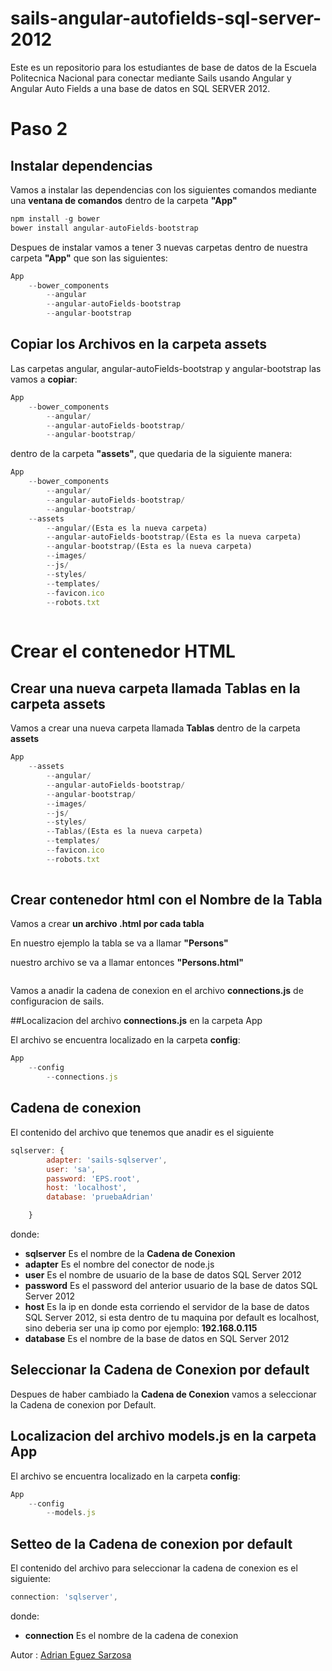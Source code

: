 # sails-angular-autofields-sql-server-2012
Este es un repositorio para los estudiantes de base de datos de la Escuela Politecnica Nacional para conectar mediante Sails usando Angular y Angular Auto Fields a una base de datos en SQL SERVER 2012.

# Paso 2

## Instalar dependencias

Vamos a instalar las dependencias con los siguientes comandos mediante una **ventana de comandos** dentro de la carpeta **"App"**

```javascript
npm install -g bower
bower install angular-autoFields-bootstrap
```
Despues de instalar vamos a tener 3 nuevas carpetas dentro de nuestra carpeta **"App"** que son las siguientes:

```javascript
App
    --bower_components
        --angular
        --angular-autoFields-bootstrap
        --angular-bootstrap
```

## Copiar los Archivos en la carpeta **assets**

Las carpetas angular, angular-autoFields-bootstrap y angular-bootstrap las vamos a **copiar**:

```javascript
App
    --bower_components
        --angular/
        --angular-autoFields-bootstrap/
        --angular-bootstrap/
```
dentro de la carpeta **"assets"**, que quedaria de la siguiente manera:

```javascript
App
    --bower_components
        --angular/
        --angular-autoFields-bootstrap/
        --angular-bootstrap/
    --assets
        --angular/(Esta es la nueva carpeta)
        --angular-autoFields-bootstrap/(Esta es la nueva carpeta)
        --angular-bootstrap/(Esta es la nueva carpeta)
        --images/
        --js/
        --styles/
        --templates/
        --favicon.ico
        --robots.txt
        
```


# Crear el contenedor HTML

## Crear una nueva carpeta llamada **Tablas** en la carpeta **assets**

Vamos a crear una nueva carpeta llamada **Tablas** dentro de la carpeta **assets**

```javascript
App
    --assets
        --angular/
        --angular-autoFields-bootstrap/
        --angular-bootstrap/
        --images/
        --js/
        --styles/
        --Tablas/(Esta es la nueva carpeta)
        --templates/
        --favicon.ico
        --robots.txt
        
```

## Crear contenedor html con el **Nombre de la Tabla**

Vamos a crear **un archivo .html por cada tabla**

En nuestro ejemplo la tabla se va a llamar **"Persons"**

nuestro archivo se va a llamar entonces **"Persons.html"**


```html


```


Vamos a anadir la cadena de conexion en el archivo **connections.js** de configuracion de sails.

##Localizacion del archivo **connections.js** en la carpeta App

El archivo se encuentra localizado en la carpeta **config**:

```javascript
App
    --config
        --connections.js
```

## Cadena de conexion

El contenido del archivo que tenemos que anadir es el siguiente

```javascript
sqlserver: {
        adapter: 'sails-sqlserver',
        user: 'sa',
        password: 'EPS.root',
        host: 'localhost',
        database: 'pruebaAdrian'

    }
```
donde:

- **sqlserver**   Es el nombre de la **Cadena de Conexion**
- **adapter**     Es el nombre del conector de node.js
- **user**        Es el nombre de usuario de la base de datos SQL Server 2012
- **password**    Es el password del anterior usuario de la base de datos SQL Server 2012
- **host**        Es la ip en donde esta corriendo el servidor de la base de datos SQL Server 2012, si esta dentro de tu maquina por default es localhost, sino deberia ser una ip como por ejemplo: **192.168.0.115**
- **database**    Es el nombre de la base de datos en SQL Server 2012

## Seleccionar la **Cadena de Conexion** por default

Despues de haber cambiado la **Cadena de Conexion** vamos a seleccionar la Cadena de conexion por Default.

## Localizacion del archivo **models.js** en la carpeta App

El archivo se encuentra localizado en la carpeta **config**:

```javascript
App
    --config
        --models.js
```

## Setteo de la Cadena de conexion por default

El contenido del archivo para seleccionar la cadena de conexion es el siguiente:

```javascript
connection: 'sqlserver',
```
donde:

- **connection**     Es el nombre de la cadena de conexion

Autor : [Adrian Eguez Sarzosa](https://github.com/adrianeguez)

